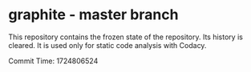 # graphite - master branch

This repository contains the frozen state of the repository.
Its history is cleared. It is used only for static code
analysis with Codacy.

Commit Time: 1724806524